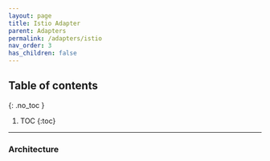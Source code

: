 ```yaml
---
layout: page
title: Istio Adapter
parent: Adapters
permalink: /adapters/istio
nav_order: 3
has_children: false
---
```


## Table of contents
{: .no_toc }

1. TOC
{:toc}

---
### Architecture